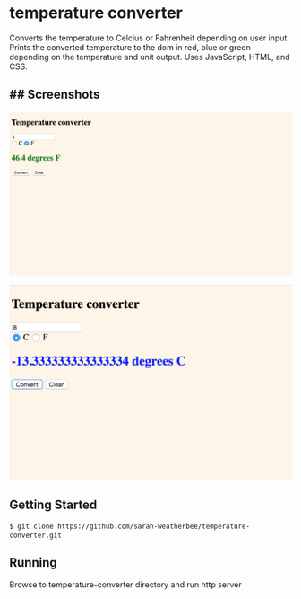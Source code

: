 # temperature converter
Converts the temperature to Celcius or Fahrenheit depending on user input. Prints the converted temperature to the dom in red, blue or green depending on the temperature and unit output. Uses JavaScript, HTML, and CSS.

## ## Screenshots
![image of temp app](https://raw.githubusercontent.com/sarah-weatherbee/temperature-converter/master/screenshots/shot_1.png)

![image of temp app](https://raw.githubusercontent.com/sarah-weatherbee/temperature-converter/master/screenshots/shot_2.png)

## Getting Started

```
$ git clone https://github.com/sarah-weatherbee/temperature-converter.git
```

## Running
Browse to temperature-converter directory and run http server